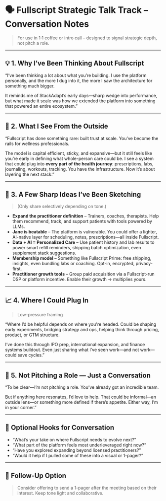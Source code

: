 # 🗣️ Fullscript Strategic Talk Track – Conversation Notes

> For use in 1:1 coffee or intro call – designed to signal strategic depth, not pitch a role.

---

## 💡 1. Why I’ve Been Thinking About Fullscript

“I’ve been thinking a lot about what you’re building. I use the platform personally, and the more I dug into it, the more I saw the architecture for something much bigger. 

It reminds me of StackAdapt’s early days—sharp wedge into performance, but what made it scale was how we extended the platform into something that powered an entire ecosystem.”

---

## 🔎 2. What I See From the Outside

“Fullscript has done something rare: built trust at scale. You’ve become the rails for wellness professionals. 

The model is capital efficient, sticky, and expansive—but it still feels like you’re early in defining what whole-person care could be. I see a system that could plug into **every part of the health journey**: prescriptions, labs, journaling, workouts, tracking. You have the infrastructure. Now it’s about layering the next stack.”

---

## 🧠 3. A Few Sharp Ideas I’ve Been Sketching

> (Only share selectively depending on tone.)

- **Expand the practitioner definition** – Trainers, coaches, therapists. Help them recommend, track, and support patients with tools powered by LLMs.
- **Jane is beatable** – The platform is vulnerable. You could offer a lighter, AI-native layer for scheduling, notes, prescriptions—all inside Fullscript.
- **Data + AI = Personalized Care** – Use patient history and lab results to power smart refill reminders, shipping batch optimization, even supplement stack suggestions.
- **Membership model** – Something like Fullscript Prime: free shipping, insights, even bundling labs or coaching. Opt-in, encrypted, privacy-first.
- **Practitioner growth tools** – Group paid acquisition via a Fullscript-run DSP or platform incentive. Enable their growth → multiplies yours.

---

## 📈 4. Where I Could Plug In

> Low-pressure framing

“Where I’d be helpful depends on where you're headed. Could be shaping early experiments, bridging strategy and ops, helping think through pricing, product, or GTM structure.

I’ve done this through IPO prep, international expansion, and finance systems buildout. Even just sharing what I’ve seen work—and not work—could save cycles.”

---

## 🤝 5. Not Pitching a Role — Just a Conversation

“To be clear—I’m not pitching a role. You’ve already got an incredible team.

But if anything here resonates, I’d love to help. That could be informal—an outside lens—or something more defined if there’s appetite. Either way, I’m in your corner.”

---

## 💬 Optional Hooks for Conversation

- “What’s your take on where Fullscript needs to evolve next?”
- “What part of the platform feels most underleveraged right now?”
- “Have you explored expanding beyond licensed practitioners?”
- “Would it help if I pulled some of these into a visual or 1-pager?”

---

## 📝 Follow-Up Option

> Consider offering to send a 1-pager after the meeting based on their interest. Keep tone light and collaborative.